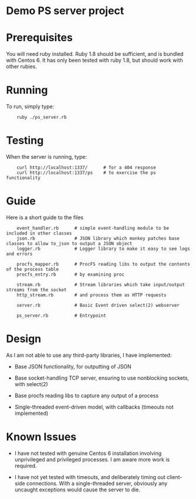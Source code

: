 Demo PS server project
======================

Prerequisites
=============

You will need ruby installed. Ruby 1.8 should be sufficient, and is bundled with Centos 6. It has only been tested with ruby 1.8, but should work with other rubies.

Running
=======

To run, simply type: 

```
    ruby ./ps_server.rb
```

Testing
=======

When the server is running, type:

```
    curl http://localhost:1337/      # for a 404 response
    curl http://localhost:1337/ps    # to exercise the ps functionality
```

Guide
=====

Here is a short guide to the files

```
    event_handler.rb      # simple event-handling module to be included in other classes
    json.rb               # JSON library which monkey patches base classes to allow to_json to output a JSON object
    logger.rb             # Logger library to make it easy to see logs and errors

    procfs_mapper.rb      # ProcFS reading libs to output the contents of the process table
    procfs_entry.rb       # by examining proc

    stream.rb             # Stream libraries which take input/output streams from the socket
    http_stream.rb        # and process them as HTTP requests

    server.rb             # Basic Event driven select(2) webserver

    ps_server.rb          # Entrypoint 
```

Design
======

As I am not able to use any third-party libraries, I have implemented:

* Base JSON functionality, for outputting of JSON
* Base socket-handling TCP server, ensuring to use nonblocking sockets, with select(2)
* Base procfs reading libs to capture any output of a process

* Single-threaded event-driven model, with callbacks  (timeouts not implemented)


Known Issues
============

* I have not tested with genuine Centos 6 installation involving unprivileged and privileged processes. 
  I am aware more work is required.

* I have not yet tested with timeouts, and deliberately timing out client-side connections. With a single-threaded
  server, obviously any uncaught exceptions would cause the server to die. 
